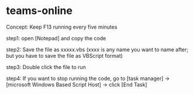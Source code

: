 # teams-online

Concept: Keep F13 running every five minutes


step1: open [Notepad] and copy the code

step2: Save the file as xxxxx.vbs (xxxx is any name you want to name after; but you have to save the file as VBScript format)

step3: Double click the file to run

step4: If you want to stop running the code, go to [task manager] -> [microsoft Windows Based Script Host] -> click [End Task]

